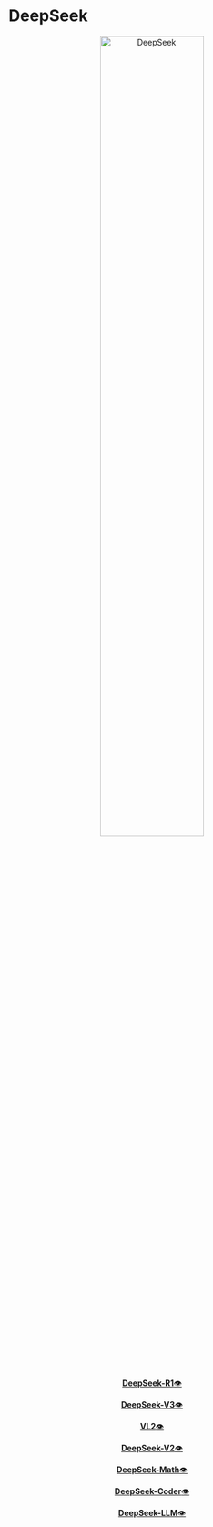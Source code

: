 # DeepSeek
<!-- markdownlint-disable first-line-h1 -->
<!-- markdownlint-disable html -->
<!-- markdownlint-disable no-duplicate-header -->

<div align="center">
  <img src="https://github.com/deepseek-ai/DeepSeek-V2/blob/main/figures/logo.svg?raw=true" width="60%" alt="DeepSeek" />
</div>


<p align="center">
  <a href="https://arxiv.org/abs/2501.12948"><b>DeepSeek-R1</b>👁️</a>
</p>
<p align="center">
  <a href="https://arxiv.org/abs/2412.19437"><b>DeepSeek-V3</b>👁️</a>
</p>
<p align="center">
  <a href="https://arxiv.org/abs/2412.10302"><b>VL2</b>👁️</a>
</p>
<p align="center">
  <a href="https://arxiv.org/abs/2405.04434"><b>DeepSeek-V2</b>👁️</a>
</p>
<p align="center">
  <a href="https://arxiv.org/abs/2402.03300"><b>DeepSeek-Math</b>👁️</a>
</p>
<p align="center">
  <a href="https://arxiv.org/abs/2401.14196"><b>DeepSeek-Coder</b>👁️</a>
</p>
<p align="center">
  <a href="https://arxiv.org/abs/2401.02954"><b>DeepSeek-LLM</b>👁️</a>
</p>
